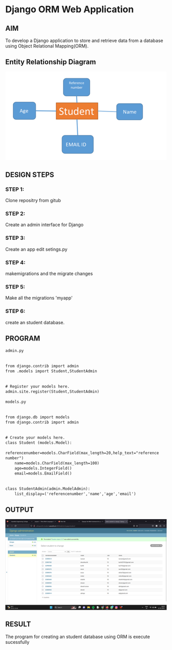 # Django ORM Web Application

## AIM
To develop a Django application to store and retrieve data from a database using Object Relational Mapping(ORM).

## Entity Relationship Diagram

![output](./er.png)

## DESIGN STEPS

### STEP 1:
Clone repositry from gitub

### STEP 2:
Create an  admin interface for Django

### STEP 3:
Create an app edit setings.py
 
### STEP 4:
makemigrations and the migrate changes 

### STEP 5:
Make all the migrations 'myapp'

### STEP 6:
create an student database.

## PROGRAM

```
admin.py


from django.contrib import admin
from .models import Student,StudentAdmin


# Register your models here.
admin.site.register(Student,StudentAdmin)

models.py


from django.db import models
from django.contrib import admin


# Create your models here.
class Student (models.Model):
    referencenumber=models.CharField(max_length=20,help_text="reference number")
    name=models.CharField(max_length=100)
    age=models.IntegerField()
    email=models.EmailField()


class StudentAdmin(admin.ModelAdmin):
    list_display=('referencenumber','name','age','email')
```

## OUTPUT

![output](./out.png)


## RESULT
The program for creating an student database using ORM is execute sucessfully